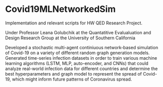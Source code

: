 # Covid19MLNetworkedSim
Implementation and relevant scripts for HW QED Research Project.

Under Professor Leana Golubchik at the Quantatitive Evalualuation and Design Research Group at the University of Southern California

Developed a stochastic multi-agent continiuous network-based simulation of Covid-19 on a variety of different random graph generation models.
Generated time-series infection datasets in order to train various machine learning algorithms (LSTM, MLP, auto-encoder, and CNNs) that could analyze real-world infection data for different countries and determine the best hyperparameters and graph model to represent the spread of Covid-19, which might inform future patterns of Coronavirus spread.
